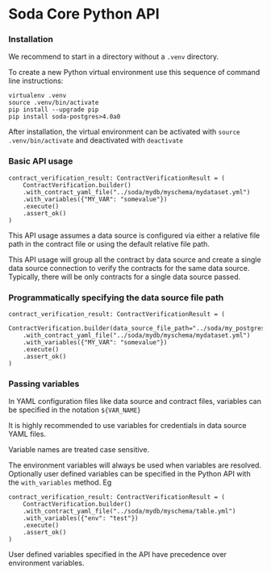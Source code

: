 # Soda Core Python API

### Installation

We recommend to start in a directory without a `.venv` directory.  

To create a new Python virtual environment use this sequence of command line instructions: 
```
virtualenv .venv
source .venv/bin/activate
pip install --upgrade pip
pip install soda-postgres>4.0a0
```

After installation, the virtual environment can be activated with `source .venv/bin/activate` 
and deactivated with `deactivate`

### Basic API usage

```
contract_verification_result: ContractVerificationResult = (
    ContractVerification.builder()
    .with_contract_yaml_file("../soda/mydb/myschema/mydataset.yml")
    .with_variables({"MY_VAR": "somevalue"})
    .execute()
    .assert_ok()
)
```

This API usage assumes a data source is configured via either a relative file path in the contract file 
or using the default relative file path.

This API usage will group all the contract by data source and create a single data source connection to verify 
the contracts for the same data source. Typically, there will be only contracts for a single data source passed. 

### Programmatically specifying the data source file path

```
contract_verification_result: ContractVerificationResult = (
    ContractVerification.builder(data_source_file_path="../soda/my_postgres_ds.yml")
    .with_contract_yaml_file("../soda/mydb/myschema/mydataset.yml")
    .with_variables({"MY_VAR": "somevalue"})
    .execute()
    .assert_ok()
)
```

### Passing variables

In YAML configuration files like data source and contract files, variables can be specified in the notation `${VAR_NAME}`

It is highly recommended to use variables for credentials in data source YAML files.

Variable names are treated case sensitive.

The environment variables will always be used when variables are resolved.  Optionally user defined variables can be specified in the 
Python API with the `with_variables` method. Eg
```
contract_verification_result: ContractVerificationResult = (
    ContractVerification.builder()
    .with_contract_yaml_file("../soda/mydb/myschema/table.yml")
    .with_variables({"env": "test"})
    .execute()
    .assert_ok()
)
```

User defined variables specified in the API have precedence over environment variables. 

